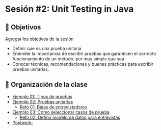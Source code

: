 
# Sesión #2: Unit Testing in Java

## :dart: Objetivos

Agregar los objetivos de la sesión

- Definir que es una prueba unitaria
- Entender la importancia de escribir pruebas que garanticen el correcto funcionamiento de un método, por muy simple que sea
- Conocer técnicas, recomendaciones y buenas prácticas para escribir pruebas unitarias.

## 📂 Organización de la clase


- [Ejemplo 01: Tipos de pruebas](./Ejemplo-01)
- [Ejemplo 02: Pruebas unitarias](./Ejemplo-02)
    - [Reto 01: Bajas de entrevistadores](./Reto-01)
- [Ejemplo 03: Como seleccionar casos de prueba](./Ejemplo-03)
    - [Reto  02: Definir modelo de datos para entrevistas](./Reto-02)
- [Postwork:](./Postwork/README.md)




